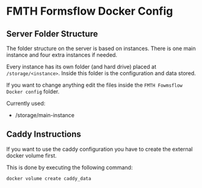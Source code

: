 # FMTH Formsflow Docker Config

## Server Folder Structure

The folder structure on the server is based on instances. There is one main instance and four extra instances if needed.

Every instance has its own folder (and hard drive) placed at `/storage/<instance>`. Inside this folder is the configuration and data stored.

If you want to change anything edit the files inside the `FMTH Fowmsflow Docker config` folder.

Currently used:
- /storage/main-instance


## Caddy Instructions

If you want to use the caddy configuration you have to create the external docker volume first.

This is done by executing the following command:

```bash
docker volume create caddy_data
```